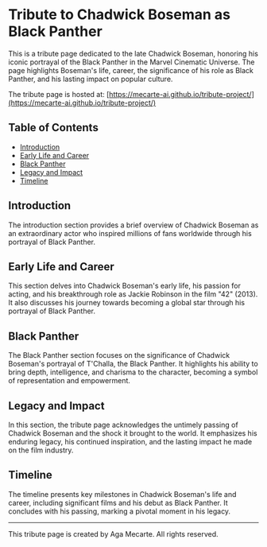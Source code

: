 # Tribute to Chadwick Boseman as Black Panther

This is a tribute page dedicated to the late Chadwick Boseman, honoring his iconic portrayal of the Black Panther in the Marvel Cinematic Universe. The page highlights Boseman's life, career, the significance of his role as Black Panther, and his lasting impact on popular culture.

The tribute page is hosted at: [https://mecarte-ai.github.io/tribute-project/](https://mecarte-ai.github.io/tribute-project/)

## Table of Contents

- [Introduction](#introduction)
- [Early Life and Career](#early-life-and-career)
- [Black Panther](#black-panther)
- [Legacy and Impact](#legacy-and-impact)
- [Timeline](#timeline)

## Introduction

The introduction section provides a brief overview of Chadwick Boseman as an extraordinary actor who inspired millions of fans worldwide through his portrayal of Black Panther.

## Early Life and Career

This section delves into Chadwick Boseman's early life, his passion for acting, and his breakthrough role as Jackie Robinson in the film "42" (2013). It also discusses his journey towards becoming a global star through his portrayal of Black Panther.

## Black Panther

The Black Panther section focuses on the significance of Chadwick Boseman's portrayal of T'Challa, the Black Panther. It highlights his ability to bring depth, intelligence, and charisma to the character, becoming a symbol of representation and empowerment.

## Legacy and Impact

In this section, the tribute page acknowledges the untimely passing of Chadwick Boseman and the shock it brought to the world. It emphasizes his enduring legacy, his continued inspiration, and the lasting impact he made on the film industry.

## Timeline

The timeline presents key milestones in Chadwick Boseman's life and career, including significant films and his debut as Black Panther. It concludes with his passing, marking a pivotal moment in his legacy.

---

This tribute page is created by Aga Mecarte. All rights reserved.
